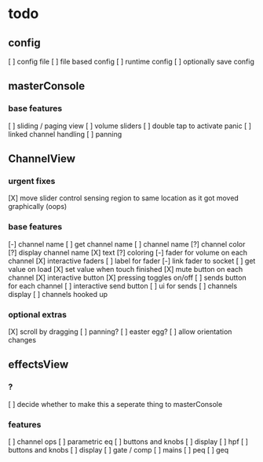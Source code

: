 # todo

## config
[ ] config file
    [ ] file based config
    [ ] runtime config
    [ ] optionally save config

## masterConsole

### base features
[ ] sliding / paging view
[ ] volume sliders
[ ] double tap to activate panic
[ ] linked channel handling
    [ ] panning





## ChannelView

### urgent fixes
[X] move slider control sensing region to same location as it got moved graphically (oops)

### base features
[-] channel name
    [ ] get channel name
        [ ] channel name
        [?] channel color
    [?] display channel name
        [X] text
        [?] coloring
[-] fader for volume on each channel
    [X] interactive faders
    [ ] label for fader
    [-] link fader to socket
        [ ] get value on load
        [X] set value when touch finished
[X] mute button on each channel
    [X] interactive button
    [X] pressing toggles on/off
[ ] sends button for each channel
    [ ] interactive send button
    [ ] ui for sends
        [ ] channels display
        [ ] channels hooked up

### optional extras
[X] scroll by dragging
[ ] panning?
[ ] easter egg?
[ ] allow orientation changes





## effectsView

### ?
[ ] decide whether to make this a seperate thing to masterConsole

### features
[ ] channel ops
    [ ] parametric eq
        [ ] buttons and knobs
        [ ] display
    [ ] hpf
        [ ] buttons and knobs
        [ ] display
    [ ] gate / comp
[ ] mains
    [ ] peq
    [ ] geq
    


